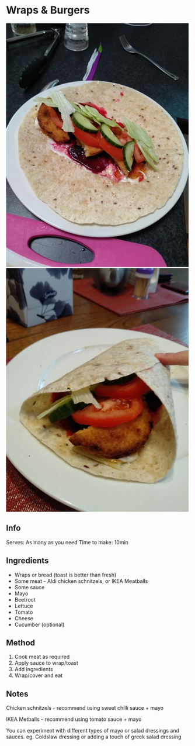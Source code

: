 # Wraps & Burgers

![](./img/wrap-1.jpg)
![](./img/wrap-2.jpg)

## Info

Serves: As many as you need
Time to make: 10min

## Ingredients

* Wraps or bread (toast is better than fresh)
* Some meat - Aldi chicken schnitzels, or IKEA Meatballs
* Some sauce
* Mayo
* Beetroot
* Lettuce
* Tomato
* Cheese
* Cucumber (optional)

## Method

1. Cook meat as required
2. Apply sauce to wrap/toast
3. Add ingredients
4. Wrap/cover and eat

## Notes

Chicken schnitzels - recommend using sweet chilli sauce + mayo

IKEA Metballs - recommend using tomato sauce + mayo

You can experiment with different types of mayo or salad dressings and sauces. eg. Coldslaw dressing or adding a touch of greek salad dressing